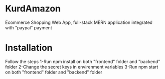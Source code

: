 # KurdAmazon
Ecommerce Shopping Web App, full-stack MERN application integrated with "paypal" payment
# Installation
Follow the steps
 1-Run npm install on both "frontend" folder and "backend" folder
 2-Change the secret keys in envirenment variables
 3-Run npm start on both "frontend" folder and "backend" folder
  
